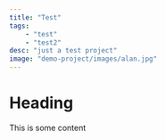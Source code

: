 ```yaml
---
title: "Test"
tags:
    - "test"
    - "test2"
desc: "just a test project"
image: "demo-project/images/alan.jpg"
---
```


# Heading
This is some content